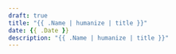 ```yaml
---
draft: true
title: "{{ .Name | humanize | title }}"
date: {{ .Date }}
description: "{{ .Name | humanize | title }}"
---
```

